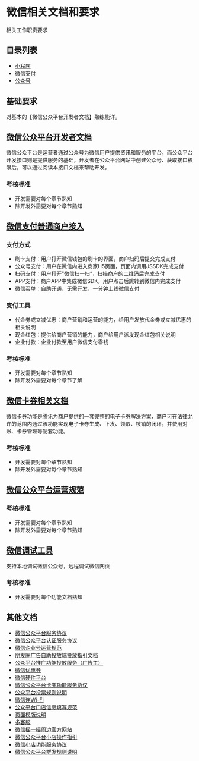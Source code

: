 # 微信相关文档和要求
相关工作职责要求

## 目录列表
* [小程序](weapp)
* [微信支付](pay)
* [公众号](mp)

## 基础要求
对基本的【微信公众平台开发者文档】熟练能详。

## [微信公众平台开发者文档](http://mp.weixin.qq.com/wiki/home/index.html)
微信公众平台是运营者通过公众号为微信用户提供资讯和服务的平台，而公众平台开发接口则是提供服务的基础，开发者在公众平台网站中创建公众号、获取接口权限后，可以通过阅读本接口文档来帮助开发。

### 考核标准
* 开发需要对每个章节熟知
* 除开发外需要对每个章节熟知

## [微信支付普通商户接入](https://pay.weixin.qq.com/wiki/doc/api/index.html)

### 支付方式
* 刷卡支付：用户打开微信钱包的刷卡的界面，商户扫码后提交完成支付
* 公众号支付：用户在微信内进入商家H5页面，页面内调用JSSDK完成支付
* 扫码支付：用户打开"微信扫一扫“，扫描商户的二维码后完成支付
* APP支付：商户APP中集成微信SDK，用户点击后跳转到微信内完成支付
* 微信买单：自助开通、无需开发，一分钟上线微信支付

### 支付工具
* 代金券或立减优惠：商户营销和运营的能力，给用户发放代金券或立减优惠的相关说明
* 现金红包：提供给商户营销的能力，商户给用户派发现金红包相关说明
* 企业付款：企业付款至用户微信支付零钱

### 考核标准
* 开发需要对每个章节熟知
* 除开发外需要对每个章节了解

## [微信卡券相关文档](https://mp.weixin.qq.com/cgi-bin/readtemplate?token=1294129287&t=cardticket/faq_tmpl&type=info&token=263726220&lang=zh_CN)
微信卡券功能是腾讯为商户提供的一套完整的电子卡券解决方案，商户可在法律允许的范围内通过该功能实现电子卡券生成、下发、领取、核销的闭环，并使用对账、卡券管理等配套功能。

### 考核标准
* 开发需要对每个章节熟知
* 除开发外需要对每个章节熟知

## [微信公众平台运营规范](https://mp.weixin.qq.com/cgi-bin/readtemplate?t=business/faq_operation_tmpl&type=info&lang=zh_CN)

### 考核标准
* 开发需要对每个章节熟知
* 除开发外需要对每个章节熟知

## [微信调试工具](http://blog.qqbrowser.cc/)
支持本地调试微信公众号，远程调试微信网页

### 考核标准
* 开发需要对每个功能文档熟知

## 其他文档
* [微信公众平台服务协议](https://mp.weixin.qq.com/cgi-bin/readtemplate?t=home/agreement_tmpl&type=info&lang=zh_CN)
* [微信公众平台认证服务协议](https://mp.weixin.qq.com/cgi-bin/readtemplate?t=home/deal_approve_tmpl&type=info&lang=zh_CN)
* [微信企业号运营规范](https://qy.weixin.qq.com/cgi-bin/readtemplate?t=standard_op.html)
* [朋友圈广告自助投放端投放指引文档](http://wximg.qq.com/wxp/temp/MomentsAdsGuidingBook.pdf)
* [公众平台推广功能投放服务（广告主）](http://mp.weixin.qq.com/promotion/readtemplate?token=1294129287&t=faq/ad_client_faq_1_tmpl#1)
* [微信优惠券](https://mp.weixin.qq.com/cgi-bin/readtemplate?t=cardticket/card_college_tmpl&type=info&lang=zh_CN)
* [微信硬件平台](http://iot.weixin.qq.com/)
* [微信公众平台卡券功能服务协议](https://mp.weixin.qq.com/cgi-bin/frame?t=cardticket/faq_apply_card_frame&type=info&lang=zh_CN&token=848936744)
* [公众平台投票规则说明](http://kf.qq.com/faq/120813euEJVf1501206Jj6fy.html)
* [微信连Wi-Fi](https://wifi.weixin.qq.com/)
* [公众平台门店信息填写规范](https://mp.weixin.qq.com/cgi-bin/readtemplate?t=cardticket/faq_store_tmpl&type=info&token=848936744&lang=zh_CN)
* [页面模版说明](https://mp.weixin.qq.com/cgi-bin/readtemplate?t=homepage/faq_tmpl)
* [多客服](http://dkf.qq.com/)
* [微信摇一摇周边官方网站](https://zb.weixin.qq.com/?1=1&token=848936744&lang=zh_CN)
* [微信公众平台小店操作指引](https://mp.weixin.qq.com/cgi-bin/readtemplate?t=news/note-goodshelf-func_tmpl&lang=zh_CN)
* [微信小店功能服务协议](https://mp.weixin.qq.com/cgi-bin/readtemplate?t=business/agreement_business)
* [微信公众平台群发规则说明](http://kf.qq.com/faq/120911VrYVrA131025QniAfu.html)
